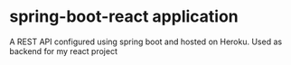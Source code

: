 # spring-boot-react application

A REST API configured using spring boot and hosted on Heroku. Used as backend for my react project
